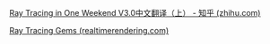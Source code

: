 
 [Ray Tracing in One Weekend V3.0中文翻译（上） - 知乎 (zhihu.com)](https://zhuanlan.zhihu.com/p/128582904)


 [Ray Tracing Gems (realtimerendering.com)](https://www.realtimerendering.com/raytracinggems/rtg/index.html)